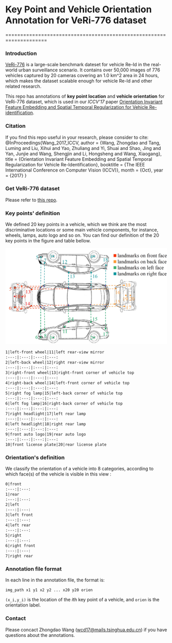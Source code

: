 # Key Point and Vehicle Orientation Annotation for VeRi-776 dataset
====================================================================
### Introduction
[VeRi-776](https://github.com/VehicleReId/VeRidataset) is a large-scale benchmark dateset for vehicle Re-Id in the real-world urban surveillance scenario. 
It contains over 50,000 images of 776 vehicles captured by 20 cameras covering an 1.0 km^2 area in 24 hours, which makes the dataset scalable enough for vehicle Re-Id and other related research.

This repo has annotations of **key point location** and **vehicle orientation** for VeRi-776 dataset, which is used in our 
*ICCV'17* paper [Orientation Invariant Feature Embedding and Spatial Temporal Regularization for Vehicle Re-identification](http://openaccess.thecvf.com/content_ICCV_2017/papers/Wang_Orientation_Invariant_Feature_ICCV_2017_paper.pdf).

### Citation

If you find this repo useful in your research, please consider to cite:
	@InProceedings{Wang_2017_ICCV,
	author = {Wang, Zhongdao and Tang, Luming and Liu, Xihui and Yao, Zhuliang and Yi, Shuai and Shao, Jing and Yan, Junjie and Wang, Shengjin and Li, Hongsheng and Wang, Xiaogang},
	title = {Orientation Invariant Feature Embedding and Spatial Temporal Regularization for Vehicle Re-Identification},
	booktitle = {The IEEE International Conference on Computer Vision (ICCV)},
	month = {Oct},
	year = {2017}
	}

### Get VeRi-776 dataset
Please refer to [this repo](https://github.com/VehicleReId/VeRidataset).

### Key points' definition
We defined 20 key points in a vehicle, which we think are the most discriminative locations or some main vehicle components, 
for instance, wheels, lamps, auto logo and so on. You can find our definition of the 20 key points in the figure and table bellow.

![definetion](figure/keypoint.jpg)

	1|left-front wheel|11|left rear-view mirror
	:---:|:---:|:---:|:---:
	2|left-back wheel|12|right rear-view mirror
	:---:|:---:|:---:|:---:
	3|right-front wheel|13|right-front corner of vehicle top
	:---:|:---:|:---:|:---:
	4|right-back wheel|14|left-front corner of vehicle top
	:---:|:---:|:---:|:---:
	5|right fog lamp|15|left-back corner of vehicle top
	:---:|:---:|:---:|:---:
	6|left fog lamp|16|right-back corner of vehicle top
	:---:|:---:|:---:|:---:
	7|right headlight|17|left rear lamp
	:---:|:---:|:---:|:---:
	8|left headlight|18|right rear lamp
	:---:|:---:|:---:|:---:
	9|front auto logo|19|rear auto logo
	:---:|:---:|:---:|:---:
	10|front license plate|20|rear license plate

### Orientation's definition

We classify the orientation of a vehicle into 8 categories, according to which face(s) of the vehicle is visible in this view :

	0|front 
	:---:|:---:
	1|rear
	:---:|:---:
	2|left
	:---:|:---:
	3|left front
	:---:|:---:
	4|left rear
	:---:|:---:
	5|right
	:---:|:---:
	6|right front
	:---:|:---:
	7|right rear

### Annotation file format

In each line in the annotation file, the format is:
```Shell
img_path x1 y1 x2 y2 ... x20 y20 orien
```
```(x_i,y_i)``` is the location of the *i*th key point of a vehicle, and ```orien``` is the orientation label.

### Contact
Please concact Zhongdao Wang (wcd17@mails.tsinghua.edu.cn) if you have questions about the annotations.